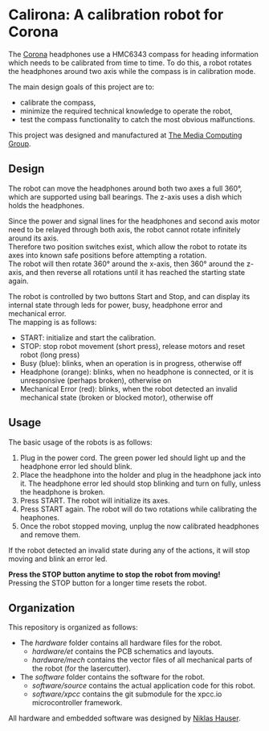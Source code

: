 # Calirona: A calibration robot for Corona

The [Corona][corona] headphones use a HMC6343 compass for heading information which needs to be calibrated from time to time.
To do this, a robot rotates the headphones around two axis while the compass is in calibration mode.

The main design goals of this project are to:

-	calibrate the compass,
-	minimize the required technical knowledge to operate the robot,
-	test the compass functionality to catch the most obvious malfunctions.

This project was designed and manufactured at [The Media Computing Group][i10].

## Design

The robot can move the headphones around both two axes a full 360°, which are supported using ball bearings. The z-axis uses a dish which holds the headphones.

Since the power and signal lines for the headphones and second axis motor need to be relayed through both axis, the robot cannot rotate infinitely around its axis.  
Therefore two position switches exist, which allow the robot to rotate its axes into known safe positions before attempting a rotation.  
The robot will then rotate 360° around the x-axis, then 360° around the z-axis, and then reverse all rotations until it has reached the starting state again.

The robot is controlled by two buttons Start and Stop, and can display its internal state through leds for power, busy, headphone error and mechanical error.  
The mapping is as follows:

- START: initialize and start the calibration.
- STOP: stop robot movement (short press), release motors and reset robot (long press)
- Busy (blue): blinks, when an operation is in progress, otherwise off
- Headphone (orange): blinks, when no headphone is connected, or it is unresponsive (perhaps broken), otherwise on
- Mechanical Error (red): blinks, when the robot detected an invalid mechanical state (broken or blocked motor), otherwise off

## Usage

The basic usage of the robots is as follows:

1. Plug in the power cord. The green power led should light up and the headphone error led should blink.
2. Place the headphone into the holder and plug in the headphone jack into it. The headphone error led should stop blinking and turn on fully, unless the headphone is broken.
3. Press START. The robot will initialize its axes.
4. Press START again. The robot will do two rotations while calibrating the heaphones.
5. Once the robot stopped moving, unplug the now calibrated headphones and remove them.

If the robot detected an invalid state during any of the actions, it will stop moving and blink an error led.

**Press the STOP button anytime to stop the robot from moving!**  
Pressing the STOP button for a longer time resets the robot.


## Organization


This repository is organized as follows:

- 	The *hardware* folder contains all hardware files for the robot.
	-	*hardware/et* contains the PCB schematics and layouts.
	-	*hardware/mech* contains the vector files of all mechanical parts of the robot (for the lasercutter).
- 	The *software* folder contains the software for the robot.
	- 	*software/source* contains the actual application code for this robot.
	-	*software/xpcc* contains the git submodule for the xpcc.io microcontroller framework.

All hardware and embedded software was designed by [Niklas Hauser][hauser].

[i10]: http://hci.rwth-aachen.de
[corona]: http://hci.rwth-aachen.de/corona
[hauser]: http://hci.rwth-aachen.de/hauser
